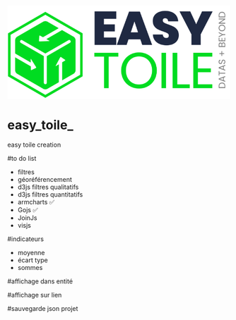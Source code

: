 ![logo_easytoile](https://github.com/toilemaker/easy_toile_/blob/main/logo/logo.png?raw=true)

# easy_toile_
easy toile creation

#to do list 
+ filtres
+ géoréférencement
+ d3js filtres qualitatifs
+ d3js filtres quantitatifs
+ armcharts ✅
+ Gojs ✅
+ JoinJs
+ visjs


#indicateurs
+ moyenne
+ écart type
+ sommes

#affichage dans entité

#affichage sur lien

#sauvegarde json projet
